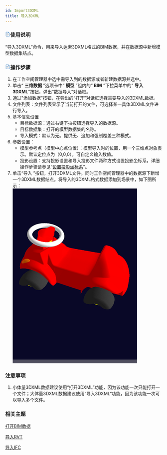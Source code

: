 ```yaml
---
id: Import3DXML
title: 导入3DXML  
---  
```

### ![](../../img/read.gif)使用说明

“导入3DXML”命令，用来导入达索3DXML格式的BIM数据，并在数据源中新增模型数据集结点。

### ![](../../img/read.gif)操作步骤

  1. 在工作空间管理器中选中需导入到的数据源或者新建数据源并选中。
  2. 单击“ **三维数据** ”选项卡中“ **模型** ”组内的“ **BIM** ”下拉菜单中的“ **导入3DXML**”按钮，弹出“数据导入”对话框。
  3. 通过"添加数据"按钮，在弹出的“打开”对话框选择需要导入的3DXML数据。
  4. 文件列表：文件列表显示了当前打开的文件，可选择某一具体3DXML文件进行导入。
  5. 基本信息设置
      * 目标数据源：通过右键下拉按钮选择导入的数据源。
      * 目标数据集：打开的模型数据集的名称。
      * 导入模式：默认为无。提供无、追加和强制覆盖三种模式。
  6. 参数设置：
      * 模型参考点（模型中心点位置）：模型导入时的位置，用一个三维点对象表示。默认定位点为（0,0,0），可自定义输入数值。 
      * 投影设置：支持投影设置和导入投影文件两种方式设置投影坐标系，详细操作步骤请参见“[设置投影坐标系](../../DataProcessing/Projection/PrjCoordSysDia)”。
  7. 单击“导入 ”按钮，打开3DXML文件。同时工作空间管理器中的数据源下新增一个3DXML数据结点。将导入的3DXML格式数据添加到场景中，如下图所示：          
  ![](img/Open3DXML.png)  


### 注意事项

  1. 小体量3DXML数据建议使用“打开3DXML”功能，因为该功能一次只能打开一个文件；大体量3DXML数据建议使用“导入3DXML“功能，因为该功能一次可以导入多个文件。

###  相关主题

 [打开BIM数据](OpenBIM)

 [导入RVT](ImportRVT)

 [导入IFC](./ImportIFC)



